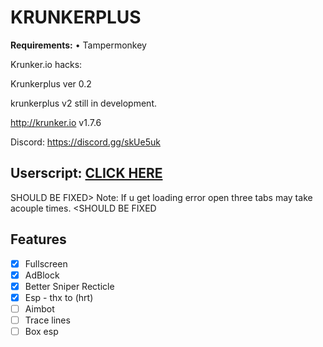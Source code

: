 # KRUNKERPLUS
<b>Requirements:</b> • Tampermonkey</br>

Krunker.io hacks: 

Krunkerplus ver 0.2

krunkerplus v2 still in development.

http://krunker.io v1.7.6

Discord: https://discord.gg/skUe5uk

<h2>Userscript: <a href="https://github.com/THEGUY3ds/KRUNKERPLUS/raw/master/krunkerplus.user.js" target="_blank">CLICK HERE</a></h2>

SHOULD BE FIXED> Note: If u get loading error open three tabs may take acouple times. <SHOULD BE FIXED
## Features
- [x] Fullscreen
- [x] AdBlock
- [x] Better Sniper Recticle
- [x] Esp - thx to (hrt)
- [ ] Aimbot
- [ ] Trace lines
- [ ] Box esp

